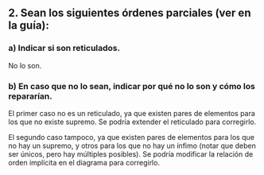 ## 2. Sean los siguientes órdenes parciales (ver en la guía):

### a) Indicar si son reticulados.

No lo son.

### b) En caso que no lo sean, indicar por qué no lo son y cómo los repararían.

El primer caso no es un reticulado, ya que existen pares de elementos para los que no existe supremo. Se podría extender el reticulado para corregirlo.

El segundo caso tampoco, ya que existen pares de elementos para los que no hay un supremo, y otros para los que no hay un ínfimo (notar que deben ser únicos, pero hay múltiples posibles). Se podría modificar la relación de orden implícita en el diagrama para corregirlo.
